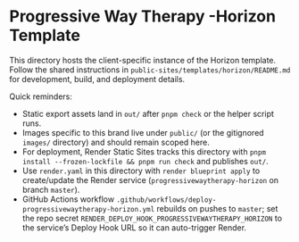 # Progressive Way Therapy -Horizon Template

This directory hosts the client-specific instance of the Horizon template. Follow the shared instructions in `public-sites/templates/horizon/README.md` for development, build, and deployment details.

Quick reminders:
- Static export assets land in `out/` after `pnpm check` or the helper script runs.
- Images specific to this brand live under `public/` (or the gitignored `images/` directory) and should remain scoped here.
- For deployment, Render Static Sites tracks this directory with `pnpm install --frozen-lockfile && pnpm run check` and publishes `out/`.
- Use `render.yaml` in this directory with `render blueprint apply` to create/update the Render service (`progressivewaytherapy-horizon` on branch `master`).
- GitHub Actions workflow `.github/workflows/deploy-progressivewaytherapy-horizon.yml` rebuilds on pushes to `master`; set the repo secret `RENDER_DEPLOY_HOOK_PROGRESSIVEWAYTHERAPY_HORIZON` to the service’s Deploy Hook URL so it can auto-trigger Render.
